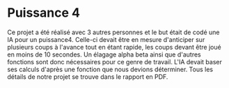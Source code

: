 # Puissance 4

Ce projet a été réalisé avec 3 autres personnes et le but était de codé une IA pour un puissance4. Celle-ci devait être en mesure d'anticiper sur plusieurs coups à l'avance tout en étant rapide, les coups devant être joué en moins de 10 secondes. Un élagage alpha beta ainsi que d'autres fonctions sont donc nécessaires pour ce genre de travail. L'IA devait baser ses calculs d'après une fonction que nous devions déterminer.
Tous les détails de notre projet se trouve dans le rapport en PDF.